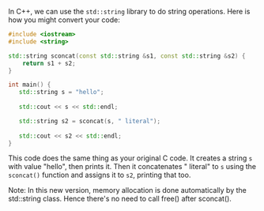 In C++, we can use the `std::string` library to do string operations. Here is how you might convert your code:

```cpp
#include <iostream>
#include <string>

std::string sconcat(const std::string &s1, const std::string &s2) {
    return s1 + s2;
}

int main() {
   std::string s = "hello";
   
   std::cout << s << std::endl;

   std::string s2 = sconcat(s, " literal");
   
   std::cout << s2 << std::endl;
}
```

This code does the same thing as your original C code. It creates a string `s` with value "hello", then prints it. Then it concatenates " literal" to `s` using the `sconcat()` function and assigns it to `s2`, printing that too.

Note: In this new version, memory allocation is done automatically by the std::string class. Hence there's no need to call free() after sconcat().
